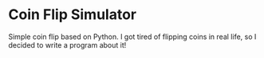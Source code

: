 # Coin Flip Simulator
Simple coin flip based on Python. I got tired of flipping coins in real life, so I decided to write a program about it!
